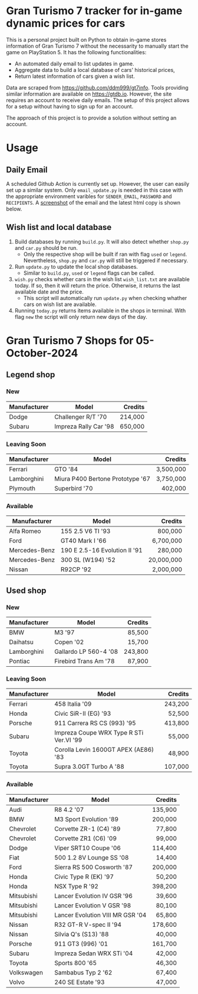 # Gran Turismo 7 tracker for in-game dynamic prices for cars

This is a personal project built on Python to obtain in-game stores information of Gran Turismo 7 without the necessarity to manually start the game on PlayStation 5. It has the following functionalities:

- An automated daily email to list updates in game.
- Aggregate data to build a local database of cars' historical prices,
- Return latest information of cars given a wish list.

Data are scraped from https://github.com/ddm999/gt7info. Tools providing similar information are available on https://gtdb.io. However, the site requires an account to receive daily emails. The setup of this project allows for a setup without having to sign up for an account.

The approach of this project is to provide a solution without setting an account.

# Usage

## Daily Email

A scheduled Github Action is currently set up. However, the user can easily set up a similar system. Only `email_update.py` is needed in this case with the appropriate environment varibles for `SENDER_EMAIL`, `PASSWORD` and `RECIPIENTS`. A [screenshot](https://raw.githubusercontent.com/marcohoucheng/Gran-Turismo-7-Price-Tracker/main/data/email_screenshot.png) of the email and the latest html copy is shown below.

## Wish list and local database

1. Build databases by running `build.py`. It will also detect whether `shop.py` and `car.py` should be run.
    - Only the respective shop will be built if ran with flag `used` or `legend`. Nevertheless, `shop.py` and `car.py` will still be triggered if necessary.
2. Run `update.py` to update the local shop databases.
    - Similar to `build.py`, `used` or `legend` flags can be called.
3. `wish.py` checks whether cars in the wish list `wish_list.txt` are available today. If so, then it will return the price. Otherwise, it returns the last available date and the price.
    - This script will automatically run `update.py` when checking whather cars on wish list are available.
4. Running `today.py` returns items available in the shops in terminal. With flag `new` the script will only return new days of the day.


# Gran Turismo 7 Shops for 05-October-2024



## Legend shop

### New
 | Manufacturer | Model | Credits |
 | --- | --- | --: |
|Dodge|Challenger R/T '70|214,000|
|Subaru|Impreza Rally Car '98|650,000|

### Leaving Soon
 | Manufacturer | Model | Credits |
 | --- | --- | --: |
|Ferrari|GTO '84|3,500,000|
|Lamborghini|Miura P400 Bertone Prototype '67|3,750,000|
|Plymouth|Superbird '70|402,000|

### Available
 | Manufacturer | Model | Credits |
 | --- | --- | --: |
|Alfa Romeo|155 2.5 V6 TI '93|800,000|
|Ford|GT40 Mark I '66|6,700,000|
|Mercedes-Benz|190 E 2.5-16 Evolution II '91|280,000|
|Mercedes-Benz|300 SL (W194) '52|20,000,000|
|Nissan|R92CP '92|2,000,000|


## Used shop

### New
 | Manufacturer | Model | Credits |
 | --- | --- | --: |
|BMW|M3 '97|85,500|
|Daihatsu|Copen '02|15,700|
|Lamborghini|Gallardo LP 560-4 '08|243,800|
|Pontiac|Firebird Trans Am '78|87,900|

### Leaving Soon
 | Manufacturer | Model | Credits |
 | --- | --- | --: |
|Ferrari|458 Italia '09|243,200|
|Honda|Civic SiR-II (EG) '93|52,500|
|Porsche|911 Carrera RS CS (993) '95|413,800|
|Subaru|Impreza Coupe WRX Type R STi Ver.VI '99|55,000|
|Toyota|Corolla Levin 1600GT APEX (AE86) '83|48,900|
|Toyota|Supra 3.0GT Turbo A '88|107,000|

### Available
 | Manufacturer | Model | Credits |
 | --- | --- | --: |
|Audi|R8 4.2 '07|135,900|
|BMW|M3 Sport Evolution '89|200,000|
|Chevrolet|Corvette ZR-1 (C4) '89|77,800|
|Chevrolet|Corvette ZR1 (C6) '09|99,000|
|Dodge|Viper SRT10 Coupe '06|114,400|
|Fiat|500 1.2 8V Lounge SS '08|14,400|
|Ford|Sierra RS 500 Cosworth '87|200,000|
|Honda|Civic Type R (EK) '97|50,200|
|Honda|NSX Type R '92|398,200|
|Mitsubishi|Lancer Evolution IV GSR '96|39,600|
|Mitsubishi|Lancer Evolution V GSR '98|80,100|
|Mitsubishi|Lancer Evolution VIII MR GSR '04|65,800|
|Nissan|R32 GT-R V-spec II '94|178,600|
|Nissan|Silvia Q's (S13) '88|40,000|
|Porsche|911 GT3 (996) '01|161,700|
|Subaru|Impreza Sedan WRX STi '04|42,000|
|Toyota|Sports 800 '65|46,300|
|Volkswagen|Sambabus Typ 2 '62|67,400|
|Volvo|240 SE Estate '93|47,000|

